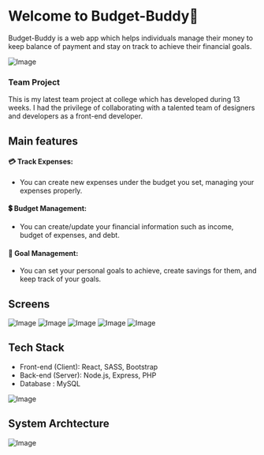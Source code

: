 # Welcome to Budget-Buddy👋
Budget-Buddy is a web app which helps individuals manage their money to keep balance of payment and stay on track to achieve their financial goals.
<br>

![Image](https://github.com/user-attachments/assets/7e58fad1-29df-4c2f-9e49-44796851efed)

### Team Project
This is my latest team project at college which has developed during 13 weeks.
I had the privilege of collaborating with a talented team of designers and developers as a front-end developer.

## Main features
#### 💳 Track Expenses:
- You can create new expenses under the budget you set, managing your expenses properly. 
#### 💲 Budget Management:
- You can create/update your financial information such as income, budget of expenses, and debt. 
#### 🎯 Goal Management:
- You can set your personal goals to achieve, create savings for them, and keep track of your goals.

## Screens
![Image](https://github.com/user-attachments/assets/db999f84-9a89-4423-95cf-6dd1830b14d1)
![Image](https://github.com/user-attachments/assets/9c3cbba5-bef9-4161-b295-a5c120ba77e3)
![Image](https://github.com/user-attachments/assets/71b6e017-5c3c-448c-8fe1-58ffe58c176b)
![Image](https://github.com/user-attachments/assets/970747bf-823b-478c-8183-51ca9bfe4bbb)
![Image](https://github.com/user-attachments/assets/8b15563e-1554-4233-9b1a-d8ddb3d675e1)

## Tech Stack
- Front-end (Client): React, SASS, Bootstrap
- Back-end (Server): Node.js, Express, PHP
- Database : MySQL

![Image](https://github.com/user-attachments/assets/13df73ad-fd48-46da-9df3-701e1e3c085c)

## System Archtecture
![Image](https://github.com/user-attachments/assets/1141afc8-3fb2-4ba7-8e2b-fb44f41ca53d)
<br><br>
